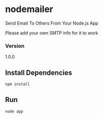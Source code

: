 # nodemailer
Send Email To Others From Your Node.js App

Please add your own SMTP info for it to work

### Version

1.0.0

## Install Dependencies

```bash
npm install 
```

## Run

```bash
node app
```
